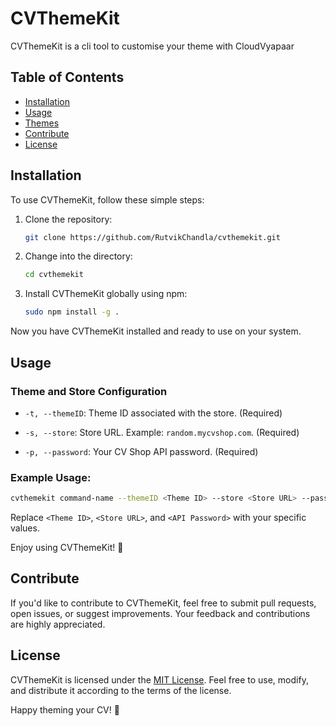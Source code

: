 # CVThemeKit

CVThemeKit is a cli tool to customise your theme with CloudVyapaar

## Table of Contents
- [Installation](#installation)
- [Usage](#usage)
- [Themes](#themes)
- [Contribute](#contribute)
- [License](#license)

## Installation

To use CVThemeKit, follow these simple steps:

1. Clone the repository:
   ```bash
   git clone https://github.com/RutvikChandla/cvthemekit.git
   ```

2. Change into the directory:
   ```bash
   cd cvthemekit
   ```

3. Install CVThemeKit globally using npm:
   ```bash
   sudo npm install -g .
   ```

Now you have CVThemeKit installed and ready to use on your system.

## Usage

### Theme and Store Configuration

- `-t, --themeID`: Theme ID associated with the store. (Required)

- `-s, --store`: Store URL. Example: `random.mycvshop.com`. (Required)

- `-p, --password`: Your CV Shop API password. (Required)

### Example Usage:

```bash
cvthemekit command-name --themeID <Theme ID> --store <Store URL> --password <API Password>
```

Replace `<Theme ID>`, `<Store URL>`, and `<API Password>` with your specific values.

Enjoy using CVThemeKit! 🚀

## Contribute

If you'd like to contribute to CVThemeKit, feel free to submit pull requests, open issues, or suggest improvements. Your feedback and contributions are highly appreciated.

## License

CVThemeKit is licensed under the [MIT License](LICENSE). Feel free to use, modify, and distribute it according to the terms of the license.

Happy theming your CV! 🌟
